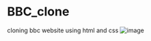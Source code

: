 # BBC_clone
cloning bbc website using html and css
![image](https://user-images.githubusercontent.com/84180463/218908473-bc3e9fad-7295-42d8-b0b9-bfb3279f94a2.png)
 
